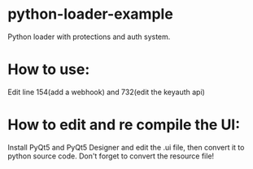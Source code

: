 # python-loader-example
Python loader with protections and auth system.


# How to use:
Edit line 154(add a webhook) and 732(edit the keyauth api)


# How to edit and re compile the UI:

Install PyQt5 and PyQt5 Designer and edit the .ui file, then convert it to python source code. Don't forget to convert the resource file!
